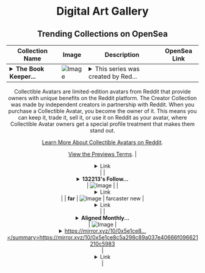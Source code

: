 <div align="center">

# Digital Art Gallery

## Trending Collections on OpenSea

| Collection Name                       | Image                                                                                     | Description                       | OpenSea Link                                                                                          |
|---------------------------------------|-------------------------------------------------------------------------------------------|-----------------------------------|--------------------------------------------------------------------------------------------------------|
| **<details><summary>The Book Keeper...</summary>The Book Keeper by Lucivaryas  x Reddit Collectible Avatars</details>** | ![Image](https://i.seadn.io/s/raw/files/239397893bbb6d4d01543ffae696d8a4.png?w=500&auto=format?w=200&auto=format) | <details><summary>This series was created by Red...</summary>This series was created by Reddit user Lucivaryas  as a part of the Collectible Avatars Creator Program. You can [check out the creator's profile on Reddit](https://www.reddit.com/user/lucivaryas/).

Collectible Avatars are limited-edition avatars from Reddit that provide owners with unique benefits on the Reddit platform. The Creator Collection was made by independent creators in partnership with Reddit. When you purchase a Collectible Avatar, you become the owner of it. This means you can keep it, trade it, sell it, or use it on Reddit as your avatar, where Collectible Avatar owners get a special profile treatment that makes them stand out.

[Learn More About Collectible Avatars on Reddit](https://reddithelp.com/hc/en-us/articles/6213835889044).

[View the Previews Terms](https://www.redditinc.com/policies/previews-terms).</details> | <details><summary>Link</summary>[The Book Keeper by Lucivaryas  x Reddit Collectible Avatars](https://opensea.io/collection/the-book-keeper-by-lucivaryas-x-reddit-collectible)</details> |
| **<details><summary>132213's Follow...</summary>132213's Follower</details>** | ![Image](https://i.seadn.io/s/raw/files/19f9f090920392cc3650cbdf4361755b.png?w=500&auto=format?w=200&auto=format) |  | <details><summary>Link</summary>[132213's Follower](https://opensea.io/collection/132213-s-follower)</details> |
| **far** | ![Image](https://i.seadn.io/s/raw/files/15404e998dc6488c1e4c25a8fe60e2e7.jpg?w=500&auto=format?w=200&auto=format) | farcaster new | <details><summary>Link</summary>[far](https://opensea.io/collection/far-40)</details> |
| **<details><summary>Aligned Monthly...</summary>Aligned Monthly Recap - August '24</details>** | ![Image](https://i.seadn.io/s/raw/files/362d939a26a0ad4e3bb0f14b98f16ea2.png?w=500&auto=format?w=200&auto=format) | <details><summary>https://mirror.xyz/10/0x5e1ce8...</summary>https://mirror.xyz/10/0x5e1ce8c5a298c89a037e40666f096621210c5983</details> | <details><summary>Link</summary>[Aligned Monthly Recap - August '24](https://opensea.io/collection/aligned-monthly-recap-august-24)</details> |

</div>